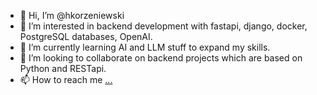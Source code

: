 - 👋 Hi, I’m @hkorzeniewski
- 👀 I’m interested in backend development with fastapi, django, docker, PostgreSQL databases, OpenAI.
- 🌱 I’m currently learning AI and LLM stuff to expand my skills.
- 💞️ I’m looking to collaborate on backend projects which are based on Python and RESTapi.
- 📫 How to reach me [...](https://www.linkedin.com/in/hubert-korzeniewski-693154208/)

<!---
hkorzeniewski/hkorzeniewski is a ✨ special ✨ repository because its `README.md` (this file) appears on your GitHub profile.
You can click the Preview link to take a look at your changes.
--->
